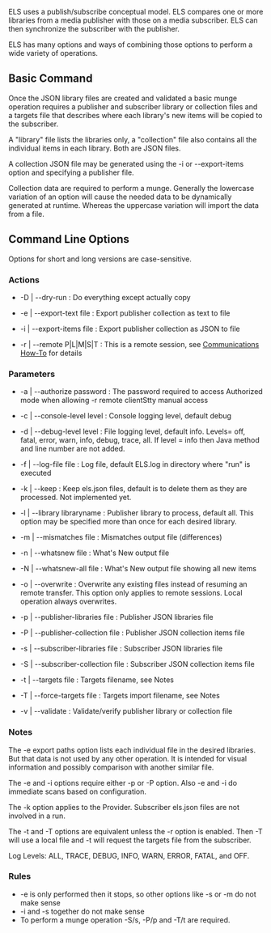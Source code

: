 ELS uses a publish/subscribe conceptual model. ELS compares
one or more libraries from a media publisher with those on a 
media subscriber. ELS can then synchronize the subscriber with
the publisher.

ELS has many options and ways of combining those options to perform
a wide variety of operations.

## Basic Command

Once the JSON library files are created and validated a basic
munge operation requires a publisher and subscriber library or collection
files and a targets file that describes where each library's new items
will be copied to the subscriber.

A "library" file lists the libraries only, a "collection" file also contains
all the individual items in each library. Both are JSON files.

A collection JSON file may be generated using the -i or --export-items option
and specifying a publisher file.

Collection data are required to perform a munge. Generally the lowercase
variation of an option will cause the needed data to be dynamically generated
at runtime. Whereas the uppercase variation will import the data from a file.

## Command Line Options

Options for short and long versions are case-sensitive.

### Actions

 * -D | --dry-run : Do everything except actually copy
 
 * -e | --export-text file : Export publisher collection as text to file 
 
 * -i | --export-items file : Export publisher collection as JSON to file

 * -r | --remote P|L|M|S|T : This is a remote session, see [Communications How-To](Communications-How-To) for details 

### Parameters

 * -a | --authorize password : The password required to access Authorized mode
      when allowing -r remote clientStty manual access

 * -c | --console-level level : Console logging level, default debug
 
 * -d | --debug-level level : File logging level, default info.
      Levels= off, fatal, error, warn, info, debug, trace, all.
      If level = info then Java method and line number are not added.
 
 * -f | --log-file file : Log file, default ELS.log in directory where "run" is executed
 
 * -k | --keep : Keep els.json files, default is to delete them as they are processed.
      Not implemented yet.

  * -l | --library libraryname : Publisher library to process, default all.
      This option may be specified more than once for each desired library.
 
 * -m | --mismatches file : Mismatches output file (differences)

 * -n | --whatsnew file : What's New output file

 * -N | --whatsnew-all file : What's New output file showing all new items

 * -o | --overwrite : Overwrite any existing files instead of resuming an remote transfer.
      This option only applies to remote sessions. Local operation always overwrites.

 * -p | --publisher-libraries file : Publisher JSON libraries file
 
 * -P | --publisher-collection file : Publisher JSON collection items file

 * -s | --subscriber-libraries file : Subscriber JSON libraries file
 
 * -S | --subscriber-collection file : Subscriber JSON collection items file
 
 * -t | --targets file : Targets filename, see Notes
 
 * -T | --force-targets file : Targets import filename, see Notes
 
 * -v | --validate : Validate/verify publisher library or collection file


### Notes

The -e export paths option lists each individual file in the desired
libraries. But that data is not used by any other operation. It is 
intended for visual information and possibly comparison with another
similar file.

The -e and -i options require either -p or -P option. Also -e and -i do
immediate scans based on configuration. 

The -k option applies to the Provider. Subscriber els.json files are not
involved in a run.

The -t and -T options are equivalent unless the -r option is enabled. Then
-T will use a local file and -t will request the targets file from
the subscriber.

Log Levels: ALL, TRACE, DEBUG, INFO, WARN, ERROR, FATAL, and OFF.

### Rules
 * -e is only performed then it stops, so other options like -s or -m do not make sense
 * -i and -s together do not make sense
 * To perform a munge operation -S/s, -P/p and -T/t are required.
